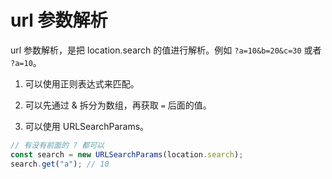 # url 参数解析

url 参数解析，是把 location.search 的值进行解析。例如 `?a=10&b=20&c=30` 或者 `?a=10`。

1. 可以使用正则表达式来匹配。

2. 可以先通过 & 拆分为数组，再获取 `=` 后面的值。

3. 可以使用 URLSearchParams。

```javascript
// 有没有前面的 ? 都可以
const search = new URLSearchParams(location.search);
search.get("a"); // 10
```
